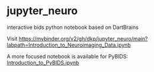 # jupyter_neuro
interactive bids python notebook based on DartBrains

Visit
https://mybinder.org/v2/gh/dkp/jupyter_neuro/main?labpath=Introduction_to_Neuroimaging_Data.ipynb

A more focused notebook is available for PyBIDS: [Introduction_to_PyBIDS.ipynb](https://notebooks.gesis.org/binder/jupyter/user/dkp-jupyter_neuro-ce2sc9ah/doc/tree/Introduction_to_PyBIDS.ipynb)

